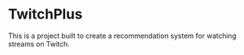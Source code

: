 # TwitchPlus

This is a project built to create a recommendation system for watching streams on Twitch. 
